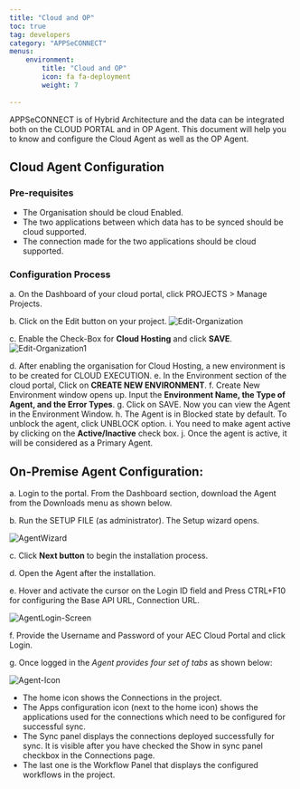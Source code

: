 ```yaml
---
title: "Cloud and OP"
toc: true
tag: developers
category: "APPSeCONNECT"
menus: 
    environment:
        title: "Cloud and OP"
        icon: fa fa-deployment
        weight: 7
        
---
```

APPSeCONNECT is of Hybrid Architecture and the data can be integrated both on the CLOUD PORTAL
and in OP Agent. This document will help you to know and configure the Cloud Agent as well as the OP Agent.

## Cloud Agent Configuration

### Pre-requisites
* The Organisation should be cloud Enabled.
* The two applications between which data has to be synced should be cloud supported.
* The connection made for the two applications should be cloud supported.

### Configuration Process

a.	On the Dashboard of your cloud portal, click PROJECTS > Manage Projects.

b.	Click on the Edit button on your project.
![Edit-Organization](/staticfiles/deployment/media/Settings/Edit-Organization.PNG)

c.	Enable the Check-Box for **Cloud Hosting** and click **SAVE**.
![Edit-Organization1](/staticfiles/deployment/media/Settings/Edit-Organization1.PNG)

d.	After enabling the organisation for Cloud Hosting, a new environment is to be created for CLOUD EXECUTION.
e.	In the Environment section of the cloud portal, Click on **CREATE NEW ENVIRONMENT**.
f.	Create New Environment window opens up. Input the **Environment Name, the Type of Agent, and the Error Types**.
g.	Click on SAVE. Now you can view the Agent in the Environment Window.
h.	The Agent is in Blocked state by default. To unblock the agent, click UNBLOCK option.
i.	You need to make agent active by clicking on the **Active/Inactive** check box. 
j.  Once the agent is active, it will be considered as a Primary Agent.


## On-Premise Agent Configuration: 

a.	Login to the portal. From the Dashboard section, download the Agent from the Downloads menu as shown below.

b.	Run the SETUP FILE (as administrator). The Setup wizard opens.

![AgentWizard](/staticfiles/deployment/media/Settings/AgentWizard.png)

c.  Click **Next button** to begin the installation process.

d.	Open the Agent after the installation.

e.	Hover and activate the cursor on the Login ID field and Press CTRL+F10 for configuring 
    the Base API URL, Connection URL.

![AgentLogin-Screen](/staticfiles/deployment/media/Settings/AgentLogin-Screen.png)

f.	Provide the Username and Password of your AEC Cloud Portal and click Login.

g.	Once logged in the *Agent provides four set of tabs*  as shown below:

![Agent-Icon](/staticfiles/deployment/media/Settings/Agent-Icon.png)

* The home icon shows the Connections in the project.
* The Apps configuration icon (next to the home icon) shows the applications used for the connections 
  which need to be configured for successful sync.
* The Sync panel displays the connections deployed successfully for sync. It is visible after you have checked the Show in 
  sync panel checkbox in the Connections page.
* The last one is the Workflow Panel that displays the configured workflows in the project.
